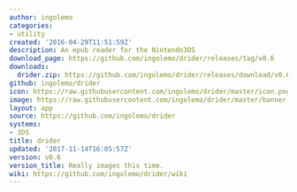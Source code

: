 ```yaml
---
author: ingolemo
categories:
- utility
created: '2016-04-29T11:51:59Z'
description: An epub reader for the Nintendo3DS
download_page: https://github.com/ingolemo/drider/releases/tag/v0.6
downloads:
  drider.zip: https://github.com/ingolemo/drider/releases/download/v0.6/drider.zip
github: ingolemo/drider
icon: https://raw.githubusercontent.com/ingolemo/drider/master/icon.png
image: https://raw.githubusercontent.com/ingolemo/drider/master/banner.png
layout: app
source: https://github.com/ingolemo/drider
systems:
- 3DS
title: drider
updated: '2017-11-14T16:05:57Z'
version: v0.6
version_title: Really images this time.
wiki: https://github.com/ingolemo/drider/wiki
---
```

